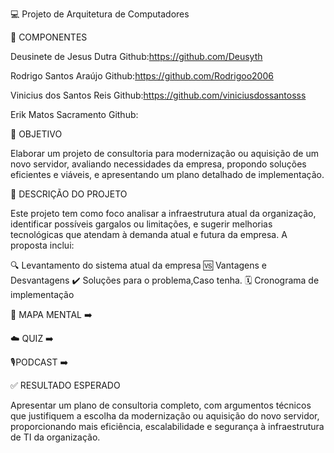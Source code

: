 💻 Projeto de Arquitetura de Computadores 

👥 COMPONENTES

Deusinete de Jesus Dutra
Github:https://github.com/Deusyth

Rodrigo Santos Araújo
Github:https://github.com/Rodrigoo2006

Vinicius dos Santos Reis
Github:https://github.com/viniciusdossantosss

Erik Matos Sacramento
Github:

🎯 OBJETIVO

Elaborar um projeto de consultoria para modernização ou aquisição de um novo servidor, avaliando necessidades da empresa, propondo soluções eficientes e viáveis, e apresentando um plano detalhado de implementação.

📝 DESCRIÇÃO DO PROJETO

Este projeto tem como foco analisar a infraestrutura atual da organização, identificar possíveis gargalos ou limitações, e sugerir melhorias tecnológicas que atendam à demanda atual e futura da empresa. A proposta inclui:

🔍 Levantamento do sistema atual da empresa
🆚 Vantagens e Desvantagens
✔️ Soluções para o problema,Caso tenha.
🗓️ Cronograma de implementação

🧠 MAPA MENTAL 
➡️

☁️ QUIZ 
➡️

🎙️PODCAST
➡️

✅ RESULTADO ESPERADO

Apresentar um plano de consultoria completo, com argumentos técnicos que justifiquem a escolha da modernização ou aquisição do novo servidor, proporcionando mais eficiência, escalabilidade e segurança à infraestrutura de TI da organização.
